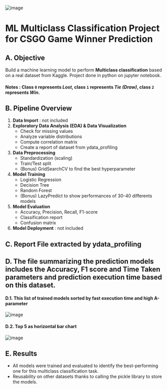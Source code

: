 
![image](https://github.com/user-attachments/assets/392f1ae5-83e5-4502-975a-053949bda7c2)




# ML Multiclass Classification Project for CSGO Game Winner Prediction

## A. Objective
Build a machine learning model to perform **Multiclass classification** based on a real dataset from Kaggle. Project done in python on jupyter notebook.
#### Notes : Class `0` represents *Lost*, class `1` represents *Tie (Draw)*, class `2` represents *Win*.

## B. Pipeline Overview
1. **Data Import** : not included
2. **Exploratory Data Analysis (EDA) & Data Visualization**  
   - Check for missing values  
   - Analyze variable distributions  
   - Compute correlation matrix
   - Create a report of dataset from ydata_profiling
3. **Data Preprocessing**  
   - Standardization (scaling)
   - Train/Test split
   - (Bonus) GridSearchCV to find the best hyperparameter
4. **Model Training** 
   - Logistic Regression  
   - Decision Tree  
   - Random Forest
   - (Bonus) LazyPredict to show performances of 30-40 differents models
5. **Model Evaluation** 
   - Accuracy, Precision, Recall, F1-score  
   - Classification report  
   - Confusion matrix
6. **Model Deployment** : not included

## C. Report File extracted by ydata_profiling

## D. The file summarizing the prediction models includes the Accuracy, F1 score and Time Taken parameters and prediction execution time based on this dataset. 

#### D.1. This list of trained models sorted by fast execution time and high A-parameter

![image](https://github.com/user-attachments/assets/c9f57597-cf36-4983-b4b3-ac684d975bdb)


#### D.2. Top 5 as horizontal bar chart

![image](https://github.com/user-attachments/assets/6fdd69b0-aae6-4fe0-843e-fdc674067ba0)

## E. Results
- All models were trained and evaluated to identify the best-performing one for this multiclass classification task.
- Reusability on other datasets thanks to calling the pickle library to store the models.


